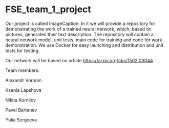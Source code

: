 # FSE_team_1_project


Our project  is called ImageCaption. In it we will provide a repository for demonstrating the work of a trained neural network, which, based on pictures, generates their text description. The repository will contain a neural network model, unit tests, main code for training and code for work demonstration. We use Docker for easy launching and distribution and unit tests for testing.

Our network will be based on article https://arxiv.org/abs/1502.03044

Team members:

Alexandr Voronin 

Ksenia Lapshova 

Nikita Kornilov 

Pavel Bartenev 

Yulia Sergeeva
